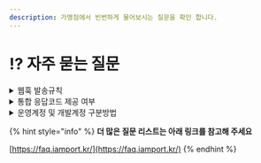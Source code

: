 ```yaml
---
description: 가맹점에서 빈번하게 물어보시는 질문을 확인 합니다.
---
```


# ⁉ 자주 묻는 질문

<details>

<summary>웹훅 발송규칙</summary>

* 기본적으로 1회 발송 됩니다.
* 재발송 설정을 희망하는 경우 1분 단위로 최대 5회까지 발송이 가능하며 가맹점 응답(**HTTP STATUS**)이 **200**응답을 주시는 경우 발송은 중단됩니다.
* 관리자 콘솔에서 웹훅 재 전송이 가능합니다. (결제승인내역 -> 웹훅로그 -> 재전송)
* 웹훅주소를 변경한 경우 과거거래 재 발송시 기존 웹훅 URL로 전송됩니다.

</details>

<details>

<summary>통합 응답코드 제공 여부</summary>

결제응답으로 내려가는 오류코드 및 메세지는 원천사(PG사)가 내려주는 응답코드와 메세지를 그대로 내려드리고 있습니다. 당사와 연동되어 있는 PG사에 따라 응답코드와 메세지가 모두 상이하여 통합적으로 정리되어 있는 오류코드표는 존재하지 않습니다.

</details>

<details>

<summary>운영계정 및 개발계정 구분방법</summary>

### **하나의 계정으로 실모드 & 테스트모드 운영**

기존 설정되어있던 항목에 'PG사 추가' 하여 테스트용 상점정보를 입력

* 장점: 동일한 가맹점 식별코드 / API key, secret 으로 테스트가 가능
* 단점: 상용계정과 함께 운영하기 때문에 PG설정/저장에 주의필요

**\[체크사항]**

동일 PG의 경우 상점 아이디별로 결제요청을 하려면 pg 파라메터에 <mark style="color:red;">**PG사명.상점아이디**</mark> 로 지정하여 요청해야 합니다.

### **테스트용도로 새로운 계정 생성하여 분리**

아임포트 관리자페이지([https://admin.iamport.kr/](https://admin.iamport.kr/)) 회원가입 하시어 개발용도의 계정을 생성하시는 방법입니다.

* 장점 : 상용과 개발용을 분리함으로써 안정적인 테스트 가능
* 단점 : 가맹점 식별코드 / API key, secret 정보가 달라지다보니 소스코드 분기가 필요&#x20;

</details>

{% hint style="info" %}
**더 많은 질문 리스트는 아래 링크를 참고해 주세요**

[https://faq.iamport.kr/](https://faq.iamport.kr/)
{% endhint %}
